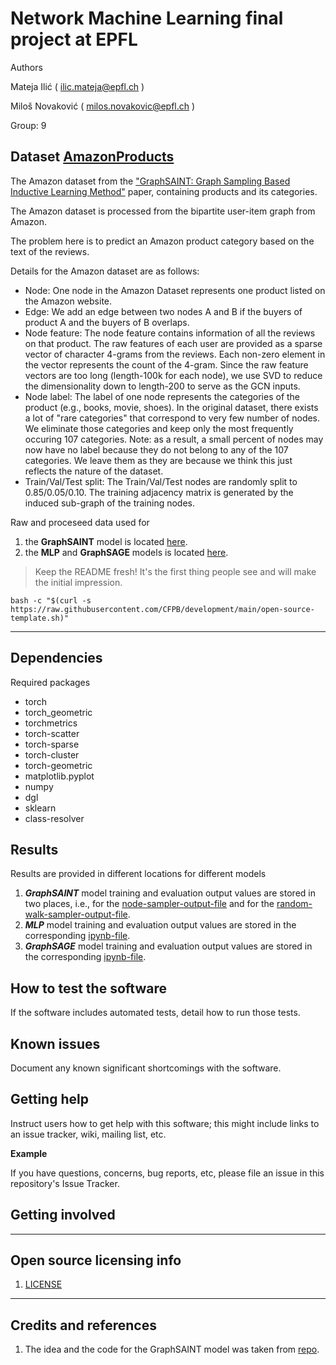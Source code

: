 # Network Machine Learning final project at EPFL

Authors

Mateja Ilić ( ilic.mateja@epfl.ch )

Miloš Novaković ( milos.novakovic@epfl.ch ) 

Group: 9

## Dataset [AmazonProducts](https://pytorch-geometric.readthedocs.io/en/latest/_modules/torch_geometric/datasets/amazon_products.html)

The Amazon dataset from the ["GraphSAINT: Graph Sampling Based Inductive Learning Method"](https://arxiv.org/abs/1907.04931) paper, containing products and its categories.

The Amazon dataset is processed from the bipartite user-item graph from Amazon.

The problem here is to predict an Amazon product category based on the text of the reviews. 

Details for the Amazon dataset are as follows:

* Node: One node in the Amazon Dataset represents one product listed on the Amazon website.
* Edge: We add an edge between two nodes A and B if the buyers of product A and the buyers of B overlaps.
* Node feature: The node feature contains information of all the reviews on that product. The raw features of each user are provided as a sparse vector of character 4-grams from the reviews. Each non-zero element in the vector represents the count of the 4-gram. Since the raw feature vectors are too long (length-100k for each node), we use SVD to reduce the dimensionality down to length-200 to serve as the GCN inputs.
* Node label: The label of one node represents the categories of the product (e.g., books, movie, shoes). In the original dataset, there exists a lot of "rare categories" that correspond to very few number of nodes. We eliminate those categories and keep only the most frequently occuring 107 categories. Note: as a result, a small percent of nodes may now have no label because they do not belong to any of the 107 categories. We leave them as they are because we think this just reflects the nature of the dataset. 
* Train/Val/Test split: The Train/Val/Test nodes are randomly split to 0.85/0.05/0.10. The training adjacency matrix is generated by the induced sub-graph of the training nodes.

Raw and proceseed data used for

1. the **GraphSAINT** model is located [here](https://drive.google.com/drive/folders/19qW5aq0C17Zqvv9sDmZn1sxlv3MPdYm1?usp=sharing).
2. the **MLP** and **GraphSAGE** models is located [here](https://drive.google.com/drive/folders/1KPE50zojEd0jMAY58ypHdF6sqfu71pb8?usp=sharing).



> Keep the README fresh! It's the first thing people see and will make the initial impression.


```
bash -c "$(curl -s https://raw.githubusercontent.com/CFPB/development/main/open-source-template.sh)"
```

----


## Dependencies
Required packages 

* torch
* torch_geometric
* torchmetrics
* torch-scatter
* torch-sparse
* torch-cluster
* torch-geometric
* matplotlib.pyplot
* numpy
* dgl
* sklearn
* class-resolver


## Results

Results are provided in different locations for different models

1. ***GraphSAINT*** model training and evaluation output values are stored in two places, i.e., for the [node-sampler-output-file](GraphSAINT/node_sampler_training_evaluation_test_cleared.txt) and for the [random-walk-sampler-output-file](GraphSAINT/random_walk_sampler_training_evaluation_test_cleared.txt).
2. ***MLP*** model training and evaluation output values are stored in the corresponding [ipynb-file](MLP/Project_exploitation_MLP.ipynb).
3. ***GraphSAGE*** model training and evaluation output values are stored in the corresponding [ipynb-file](GraphSAGE/Project_exploitation_GraphSAGE.ipynb).

## How to test the software

If the software includes automated tests, detail how to run those tests.

## Known issues

Document any known significant shortcomings with the software.

## Getting help

Instruct users how to get help with this software; this might include links to an issue tracker, wiki, mailing list, etc.

**Example**

If you have questions, concerns, bug reports, etc, please file an issue in this repository's Issue Tracker.

## Getting involved




----

## Open source licensing info
1. [LICENSE](LICENSE)


----

## Credits and references

1. The idea and the code for the GraphSAINT model was taken from [repo](https://github.com/lt610/GraphSaint).
